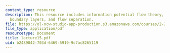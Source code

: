 ```yaml
---
content_type: resource
description: This resource includes information potential flow theory, form drag,
  boundary layers, and flow separation.
file: https://ol-ocw-studio-app-production.s3.amazonaws.com/courses/2-20-marine-hydrodynamics-13-021-spring-2005/b2489842703d646959199c7ac8265119_lecture15.pdf
file_type: application/pdf
resourcetype: Document
title: lecture15.pdf
uid: b2489842-703d-6469-5919-9c7ac8265119
---
```

